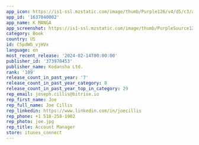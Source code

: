```yaml
---
app_icon: https://is1-ssl.mzstatic.com/image/thumb/Purple126/v4/d5/c3/a1/d5c3a169-5e44-6771-198f-d46e5fa702c2/AppIcon-1x_U007emarketing-0-7-0-85-220.png/1024x1024bb.png
app_id: '1637040002'
app_name: K MANGA
app_screenshot: https://is1-ssl.mzstatic.com/image/thumb/PurpleSource126/v4/0b/5d/52/0b5d52d1-426b-fb04-3b73-9b96a91fb786/70ab3b6c-30f7-48c5-84a8-f17f5da7c390_1.jpg/2688x1242bb.png
category: Book
country: US
id: C5pdWb_vjHVx
language: en
most_recent_release: '2024-02-14T00:00:00'
publisher_id: '373970453'
publisher_name: Kodansha Ltd.
rank: '109'
release_count_in_past_year: '7'
release_count_in_past_year_category: 8
release_count_in_past_year_top_in_category: 29
rep_email: joseph.cillis@bitrise.io
rep_first_name: Joe
rep_full_name: Joe Cillis
rep_linkedin: https://www.linkedin.com/in/joecillis
rep_phone: +1 518-258-1902
rep_photo: joe.jpg
rep_title: Account Manager
store: itunes_connect
---
```

